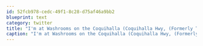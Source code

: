 ```yaml
---
id: 52fcb978-cedc-49f1-8c28-d75af46a9bb2
blueprint: text
category: twitter
title: "I'm at Washrooms on the Coquihalla (Coquihalla Hwy, (Formerly Toll Plaza), Merritt). http://4sq.com/9eybrE"
caption: "I'm at Washrooms on the Coquihalla (Coquihalla Hwy, (Formerly Toll Plaza), Merritt). http://4sq.com/9eybrE"
---
```

